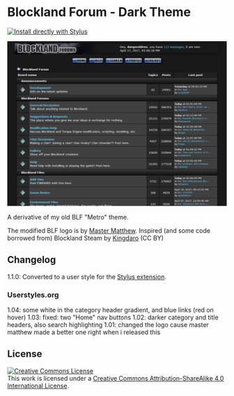 # Blockland Forum - Dark Theme

[![Install directly with Stylus](https://img.shields.io/badge/Install%20directly%20with-Stylus-00adad.svg)](https://raw.githubusercontent.com/dargereldren/userstyles/master/Blockland%20Forum%20-%20Dark%20Theme/blf-dark-theme.user.css)

![With the style applied](141426_after.png)

A derivative of my old BLF "Metro" theme.

The modified BLF logo is by [Master Matthew](https://forum.blockland.us/index.php?topic=309244.msg9505084#msg9505084). Inspired (and some code borrowed from) Blockland Steam by [Kingdaro](https://userstyles.org/users/127715) (CC BY)


## Changelog

1.1.0: Converted to a user style for the [Stylus extension](http://add0n.com/stylus.html).

### Userstyles.org

1.04: some white in the category header gradient, and blue links (red on hover)
1.03: fixed: two "Home" nav buttons
1.02: darker category and title headers, also search highlighting
1.01: changed the logo cause master matthew made a better one right when i released this

## License

[![Creative Commons License](https://i.creativecommons.org/l/by-sa/4.0/88x31.png)](http://creativecommons.org/licenses/by-sa/4.0/)  
This work is licensed under a [Creative Commons Attribution-ShareAlike 4.0 International License](http://creativecommons.org/licenses/by-sa/4.0/).